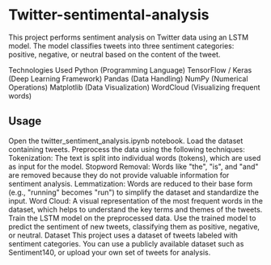 # Twitter-sentimental-analysis

This project performs sentiment analysis on Twitter data using an LSTM model. The model classifies tweets into three sentiment categories: positive, negative, or neutral based on the content of the tweet.

Technologies Used
Python (Programming Language)
TensorFlow / Keras (Deep Learning Framework)
Pandas (Data Handling)
NumPy (Numerical Operations)
Matplotlib (Data Visualization)
WordCloud (Visualizing frequent words)

## Usage
Open the twitter_sentiment_analysis.ipynb notebook.
Load the dataset containing tweets.
Preprocess the data using the following techniques:
Tokenization: The text is split into individual words (tokens), which are used as input for the model.
Stopword Removal: Words like "the", "is", and "and" are removed because they do not provide valuable information for sentiment analysis.
Lemmatization: Words are reduced to their base form (e.g., "running" becomes "run") to simplify the dataset and standardize the input.
Word Cloud: A visual representation of the most frequent words in the dataset, which helps to understand the key terms and themes of the tweets.
Train the LSTM model on the preprocessed data.
Use the trained model to predict the sentiment of new tweets, classifying them as positive, negative, or neutral.
Dataset
This project uses a dataset of tweets labeled with sentiment categories. You can use a publicly available dataset such as Sentiment140, or upload your own set of tweets for analysis.
